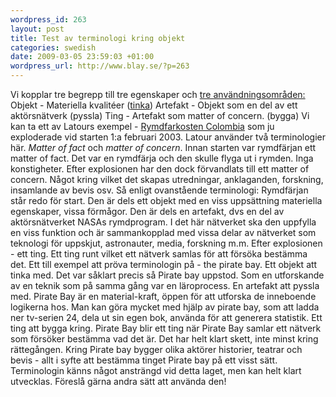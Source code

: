 ```yaml
--- 
wordpress_id: 263 
layout: post
title: Test av terminologi kring objekt 
categories: swedish 
date: 2009-03-05 23:59:03 +01:00 
wordpress_url: http://www.blay.se/?p=263 
---
```


Vi kopplar tre begrepp till tre egenskaper och [tre användningsområden:](http://christopherkullenberg.se/?p=530) Objekt - Materiella kvalitéer ([tinka](http://www.blay.se/2009/01/28/hackerspaces/)) Artefakt - Objekt som en del av ett aktörsnätverk (pyssla) Ting - Artefakt som matter of concern. (bygga) Vi kan ta ett av Latours exempel - [Rymdfarkosten Colombia](http://en.wikipedia.org/wiki/Space_Shuttle_Columbia_disaster) som ju exploderade vid starten 1:a februari 2003. Latour använder två terminologier här. *Matter of fact* och *matter of concern*. Innan starten var rymdfärjan ett matter of fact. Det var en rymdfärja och den skulle flyga ut i rymden. Inga konstigheter. Efter explosionen har den dock förvandlats till ett matter of concern. Något kring vilket det skapas utredningar, anklaganden, forskning, insamlande av bevis osv. Så enligt ovanstående terminologi: Rymdfärjan står redo för start. Den är dels ett objekt med en viss uppsättning materiella egenskaper, vissa förmågor. Den är dels en artefakt, dvs en del av aktörsnätverket NASAs rymdprogram. I det här nätverket ska den uppfylla en viss funktion och är sammankopplad med vissa delar av nätverket som teknologi för uppskjut, astronauter, media, forskning m.m. Efter explosionen - ett ting. Ett ting runt vilket ett nätverk samlas för att försöka bestämma det. Ett till exempel att pröva terminologin på - the pirate bay. Ett objekt att tinka med. Det var såklart precis så Pirate bay uppstod. Som en utforskande av en teknik som på samma gång var en läroprocess. En artefakt att pyssla med. Pirate Bay är en material-kraft, öppen för att utforska de inneboende logikerna hos. Man kan göra mycket med hjälp av pirate bay, som att ladda ner tv-serien 24, dela ut sin egen bok, använda för att generera statistik. Ett ting att bygga kring. Pirate Bay blir ett ting när Pirate Bay samlar ett nätverk som försöker bestämma vad det är. Det har helt klart skett, inte minst kring rättegången. Kring Pirate bay bygger olika aktörer historier, teatrar och bevis - allt i syfte att bestämma tinget Pirate bay på ett visst sätt. Terminologin känns något ansträngd vid detta laget, men kan helt klart utvecklas. Föreslå gärna andra sätt att använda den! 